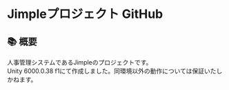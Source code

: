 # Jimpleプロジェクト GitHub

## 📚 概要

人事管理システムであるJimpleのプロジェクトです。  
Unity 6000.0.38 f1にて作成しました。同環境以外の動作については保証いたしかねます。  

